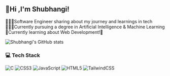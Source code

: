 ## 👋Hi ,I'm Shubhangi!

👩🏻‍💻Software Engineer sharing about my journey and learnings in tech <br/>
👩🏻‍🎓Currently pursuing a degree in Artificial Intelligence & Machine Learning <br/>
💭Currently learning about Web Development!🌸

![Shubhangi's GitHub stats](https://github-readme-stats.vercel.app/api?username=Shubhangi7Mishra&show_icons=true&theme=radical)


### 💻 Tech Stack
![C](https://img.shields.io/badge/c-%2300599C.svg?style=for-the-badge&logo=c&logoColor=white) ![CSS3](https://img.shields.io/badge/css3-%231572B6.svg?style=for-the-badge&logo=css3&logoColor=white) ![JavaScript](https://img.shields.io/badge/javascript-%23323330.svg?style=for-the-badge&logo=javascript&logoColor=%23F7DF1E) ![HTML5](https://img.shields.io/badge/html5-%23E34F26.svg?style=for-the-badge&logo=html5&logoColor=white) ![TailwindCSS](https://img.shields.io/badge/tailwindcss-%2338B2AC.svg?style=for-the-badge&logo=tailwind-css&logoColor=white) <br/>

